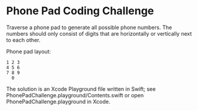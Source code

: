 # Phone Pad Coding Challenge

Traverse a phone pad to generate all possible phone numbers. The numbers should only consist of digits that are horizontally or vertically next to each other.

Phone pad layout:
```
1 2 3
4 5 6
7 8 9
  0
  ```
  
The solution is an Xcode Playground file written in Swift; see PhonePadChallenge.playground/Contents.swift or open PhonePadChallenge.playground in Xcode.
